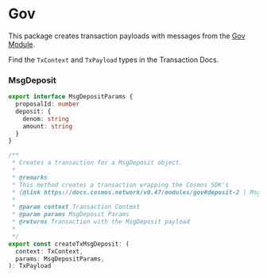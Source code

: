 # Gov

This package creates transaction payloads with messages from the [Gov Module](https://docs.cosmos.network/v0.47/modules/gov).

Find the `TxContext` and `TxPayload` types in the Transaction Docs.

### MsgDeposit

```ts
export interface MsgDepositParams {
  proposalId: number
  deposit: {
    denom: string
    amount: string
  }
}

/**
 * Creates a transaction for a MsgDeposit object.
 *
 * @remarks
 * This method creates a transaction wrapping the Cosmos SDK's
 * {@link https://docs.cosmos.network/v0.47/modules/gov#deposit-2 | MsgDeposit}
 *
 * @param context Transaction Context
 * @param params MsgDeposit Params
 * @returns Transaction with the MsgDeposit payload
 *
 */
export const createTxMsgDeposit: (
  context: TxContext,
  params: MsgDepositParams,
): TxPayload
```
